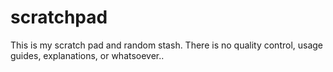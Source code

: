 # scratchpad

This is my scratch pad and random stash. There is no quality control, usage guides, explanations, or whatsoever..

